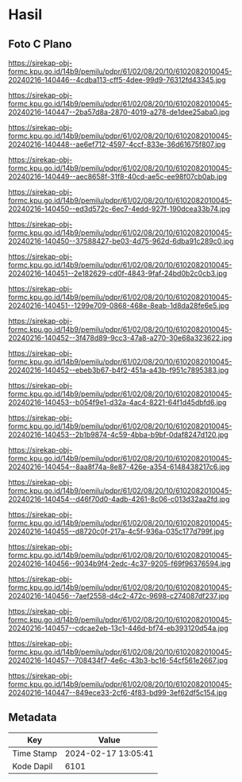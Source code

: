 # Hasil

## Foto C Plano

https://sirekap-obj-formc.kpu.go.id/14b9/pemilu/pdpr/61/02/08/20/10/6102082010045-20240216-140446--4cdba113-cff5-4dee-99d9-76312fd43345.jpg

https://sirekap-obj-formc.kpu.go.id/14b9/pemilu/pdpr/61/02/08/20/10/6102082010045-20240216-140447--2ba57d8a-2870-4019-a278-de1dee25aba0.jpg

https://sirekap-obj-formc.kpu.go.id/14b9/pemilu/pdpr/61/02/08/20/10/6102082010045-20240216-140448--ae6ef712-4597-4ccf-833e-36d61675f807.jpg

https://sirekap-obj-formc.kpu.go.id/14b9/pemilu/pdpr/61/02/08/20/10/6102082010045-20240216-140449--aec8658f-31f8-40cd-ae5c-ee98f07cb0ab.jpg

https://sirekap-obj-formc.kpu.go.id/14b9/pemilu/pdpr/61/02/08/20/10/6102082010045-20240216-140450--ed3d572c-6ec7-4edd-927f-190dcea33b74.jpg

https://sirekap-obj-formc.kpu.go.id/14b9/pemilu/pdpr/61/02/08/20/10/6102082010045-20240216-140450--37588427-be03-4d75-962d-6dba91c289c0.jpg

https://sirekap-obj-formc.kpu.go.id/14b9/pemilu/pdpr/61/02/08/20/10/6102082010045-20240216-140451--2e182629-cd0f-4843-9faf-24bd0b2c0cb3.jpg

https://sirekap-obj-formc.kpu.go.id/14b9/pemilu/pdpr/61/02/08/20/10/6102082010045-20240216-140451--1299e709-0868-468e-8eab-1d8da28fe6e5.jpg

https://sirekap-obj-formc.kpu.go.id/14b9/pemilu/pdpr/61/02/08/20/10/6102082010045-20240216-140452--3f478d89-9cc3-47a8-a270-30e68a323622.jpg

https://sirekap-obj-formc.kpu.go.id/14b9/pemilu/pdpr/61/02/08/20/10/6102082010045-20240216-140452--ebeb3b67-b4f2-451a-a43b-f951c7895383.jpg

https://sirekap-obj-formc.kpu.go.id/14b9/pemilu/pdpr/61/02/08/20/10/6102082010045-20240216-140453--b054f9e1-d32a-4ac4-8221-64f1d45dbfd6.jpg

https://sirekap-obj-formc.kpu.go.id/14b9/pemilu/pdpr/61/02/08/20/10/6102082010045-20240216-140453--2b1b9874-4c59-4bba-b9bf-0daf8247d120.jpg

https://sirekap-obj-formc.kpu.go.id/14b9/pemilu/pdpr/61/02/08/20/10/6102082010045-20240216-140454--8aa8f74a-8e87-426e-a354-6148438217c6.jpg

https://sirekap-obj-formc.kpu.go.id/14b9/pemilu/pdpr/61/02/08/20/10/6102082010045-20240216-140454--d46f70d0-4adb-4261-8c06-c013d32aa2fd.jpg

https://sirekap-obj-formc.kpu.go.id/14b9/pemilu/pdpr/61/02/08/20/10/6102082010045-20240216-140455--d8720c0f-217a-4c5f-936a-035c177d799f.jpg

https://sirekap-obj-formc.kpu.go.id/14b9/pemilu/pdpr/61/02/08/20/10/6102082010045-20240216-140456--9034b9f4-2edc-4c37-9205-f69f96376594.jpg

https://sirekap-obj-formc.kpu.go.id/14b9/pemilu/pdpr/61/02/08/20/10/6102082010045-20240216-140456--7aef2558-d4c2-472c-9698-c274087df237.jpg

https://sirekap-obj-formc.kpu.go.id/14b9/pemilu/pdpr/61/02/08/20/10/6102082010045-20240216-140457--cdcae2eb-13c1-446d-bf74-eb393120d54a.jpg

https://sirekap-obj-formc.kpu.go.id/14b9/pemilu/pdpr/61/02/08/20/10/6102082010045-20240216-140457--708434f7-4e6c-43b3-bc16-54cf561e2667.jpg

https://sirekap-obj-formc.kpu.go.id/14b9/pemilu/pdpr/61/02/08/20/10/6102082010045-20240216-140447--849ece33-2cf6-4f83-bd99-3ef62df5c154.jpg


## Metadata

| Key        | Value               |
| ---------- | ------------------- |
| Time Stamp | 2024-02-17 13:05:41 |
| Kode Dapil | 6101                |



